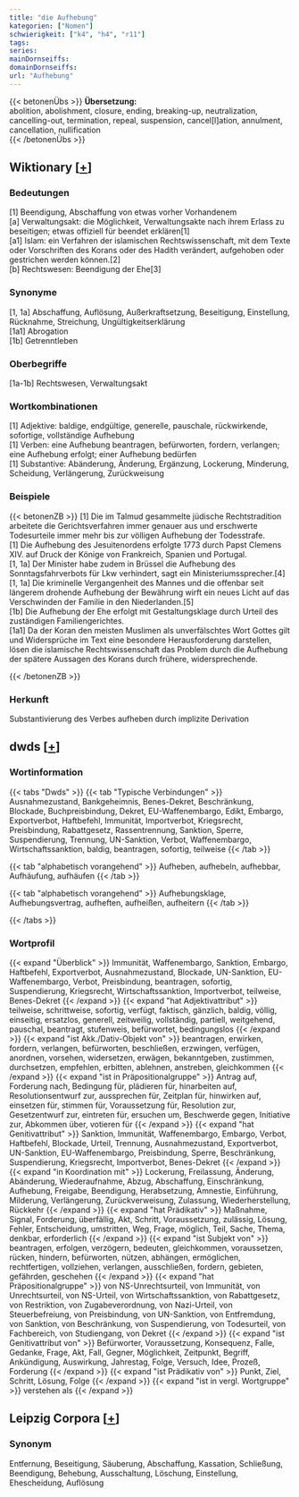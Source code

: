 ```yaml
---
title: "die Aufhebung"
kategorien: ["Nomen"]
schwierigkeit: ["k4", "h4", "r11"]
tags:
series:
mainDornseiffs:
domainDornseiffs:
url: "Aufhebung"
---
```


{{< betonenÜbs >}}
**Übersetzung:**  
abolition, abolishment, closure, ending, breaking-up, neutralization, cancelling-out, termination, repeal, suspension, cancel[l]ation, annulment, cancellation, nullification  
{{< /betonenÜbs >}}

## Wiktionary [[+](https://de.wiktionary.org/wiki/Aufhebung)]

### Bedeutungen
[1] Beendigung, Abschaffung von etwas vorher Vorhandenem  
[a] Verwaltungsakt: die Möglichkeit, Verwaltungsakte nach ihrem Erlass zu beseitigen; etwas offiziell für beendet erklären[1]  
[a1] Islam: ein Verfahren der islamischen Rechtswissenschaft, mit dem Texte oder Vorschriften des Korans oder des Hadith verändert, aufgehoben oder gestrichen werden können.[2]  
[b] Rechtswesen: Beendigung der Ehe[3]  

### Synonyme
[1, 1a] Abschaffung, Auflösung, Außerkraftsetzung, Beseitigung, Einstellung, Rücknahme, Streichung, Ungültigkeitserklärung  
[1a1] Abrogation  
[1b] Getrenntleben  

### Oberbegriffe
[1a-1b] Rechtswesen, Verwaltungsakt  

### Wortkombinationen
[1] Adjektive: baldige, endgültige, generelle, pauschale, rückwirkende, sofortige, vollständige Aufhebung  
[1]  Verben: eine Aufhebung beantragen, befürworten, fordern, verlangen; eine Aufhebung erfolgt; einer Aufhebung bedürfen  
[1] Substantive: Abänderung, Änderung, Ergänzung, Lockerung, Minderung, Scheidung, Verlängerung, Zurückweisung  

### Beispiele
{{< betonenZB >}}
[1] Die im Talmud gesammelte jüdische Rechtstradition arbeitete die Gerichtsverfahren immer genauer aus und erschwerte Todesurteile immer mehr bis zur völligen Aufhebung der Todesstrafe.  
[1] Die Aufhebung des Jesuitenordens erfolgte 1773 durch Papst Clemens XIV. auf Druck der Könige von Frankreich, Spanien und Portugal.  
[1, 1a] Der Minister habe zudem in Brüssel die Aufhebung des Sonntagsfahrverbots für Lkw verhindert, sagt ein Ministeriumssprecher.[4]  
[1, 1a] Die kriminelle Vergangenheit des Mannes und die offenbar seit längerem drohende Aufhebung der Bewährung wirft ein neues Licht auf das Verschwinden der Familie in den Niederlanden.[5]  
[1b] Die Aufhebung der Ehe erfolgt mit Gestaltungsklage durch Urteil des zuständigen Familiengerichtes.  
[1a1] Da der Koran den meisten Muslimen als unverfälschtes Wort Gottes gilt und Widersprüche im Text eine besondere Herausforderung darstellen, lösen die islamische Rechtswissenschaft das Problem durch die Aufhebung der spätere Aussagen des Korans durch frühere, widersprechende.  

{{< /betonenZB >}}
### Herkunft
Substantivierung des Verbes aufheben durch implizite Derivation  



## dwds [[+](https://www.dwds.de/wb/Aufhebung)]

### Wortinformation
{{< tabs "Dwds" >}}
{{< tab "Typische Verbindungen" >}}
Ausnahmezustand, Bankgeheimnis, Benes-Dekret, Beschränkung, Blockade, Buchpreisbindung, Dekret, EU-Waffenembargo, Edikt, Embargo, Exportverbot, Haftbefehl, Immunität, Importverbot, Kriegsrecht, Preisbindung, Rabattgesetz, Rassentrennung, Sanktion, Sperre, Suspendierung, Trennung, UN-Sanktion, Verbot, Waffenembargo, Wirtschaftssanktion, baldig, beantragen, sofortig, teilweise
{{< /tab >}}

{{< tab "alphabetisch vorangehend" >}}
Aufheben, aufhebeln, aufhebbar, Aufhäufung, aufhäufen
{{< /tab >}}

{{< tab "alphabetisch vorangehend" >}}
Aufhebungsklage, Aufhebungsvertrag, aufheften, aufheißen, aufheitern
{{< /tab >}}

{{< /tabs >}}

### Wortprofil
{{< expand "Überblick" >}} Immunität, Waffenembargo, Sanktion, Embargo, Haftbefehl, Exportverbot, Ausnahmezustand, Blockade, UN-Sanktion, EU-Waffenembargo, Verbot, Preisbindung, beantragen, sofortig, Suspendierung, Kriegsrecht, Wirtschaftssanktion, Importverbot, teilweise, Benes-Dekret {{< /expand >}}
{{< expand "hat Adjektivattribut" >}} teilweise, schrittweise, sofortig, verfügt, faktisch, gänzlich, baldig, völlig, einseitig, ersatzlos, generell, zeitweilig, vollständig, partiell, weitgehend, pauschal, beantragt, stufenweis, befürwortet, bedingungslos {{< /expand >}}
{{< expand "ist Akk./Dativ-Objekt von" >}} beantragen, erwirken, fordern, verlangen, befürworten, beschließen, erzwingen, verfügen, anordnen, vorsehen, widersetzen, erwägen, bekanntgeben, zustimmen, durchsetzen, empfehlen, erbitten, ablehnen, anstreben, gleichkommen {{< /expand >}}
{{< expand "ist in Präpositionalgruppe" >}} Antrag auf, Forderung nach, Bedingung für, plädieren für, hinarbeiten auf, Resolutionsentwurf zur, aussprechen für, Zeitplan für, hinwirken auf, einsetzen für, stimmen für, Voraussetzung für, Resolution zur, Gesetzentwurf zur, eintreten für, ersuchen um, Beschwerde gegen, Initiative zur, Abkommen über, votieren für {{< /expand >}}
{{< expand "hat Genitivattribut" >}} Sanktion, Immunität, Waffenembargo, Embargo, Verbot, Haftbefehl, Blockade, Urteil, Trennung, Ausnahmezustand, Exportverbot, UN-Sanktion, EU-Waffenembargo, Preisbindung, Sperre, Beschränkung, Suspendierung, Kriegsrecht, Importverbot, Benes-Dekret {{< /expand >}}
{{< expand "in Koordination mit" >}} Lockerung, Freilassung, Änderung, Abänderung, Wiederaufnahme, Abzug, Abschaffung, Einschränkung, Aufhebung, Freigabe, Beendigung, Herabsetzung, Amnestie, Einführung, Milderung, Verlängerung, Zurückverweisung, Zulassung, Wiederherstellung, Rückkehr {{< /expand >}}
{{< expand "hat Prädikativ" >}} Maßnahme, Signal, Forderung, überfällig, Akt, Schritt, Voraussetzung, zulässig, Lösung, Fehler, Entscheidung, umstritten, Weg, Frage, möglich, Teil, Sache, Thema, denkbar, erforderlich {{< /expand >}}
{{< expand "ist Subjekt von" >}} beantragen, erfolgen, verzögern, bedeuten, gleichkommen, voraussetzen, rücken, hindern, befürworten, nützen, abhängen, ermöglichen, rechtfertigen, vollziehen, verlangen, ausschließen, fordern, gebieten, gefährden, geschehen {{< /expand >}}
{{< expand "hat Präpositionalgruppe" >}} von NS-Unrechtsurteil, von Immunität, von Unrechtsurteil, von NS-Urteil, von Wirtschaftssanktion, von Rabattgesetz, von Restriktion, von Zugabeverordnung, von Nazi-Urteil, von Steuerbefreiung, von Preisbindung, von UN-Sanktion, von Entfremdung, von Sanktion, von Beschränkung, von Suspendierung, von Todesurteil, von Fachbereich, von Studiengang, von Dekret {{< /expand >}}
{{< expand "ist Genitivattribut von" >}} Befürworter, Voraussetzung, Konsequenz, Falle, Gedanke, Frage, Akt, Fall, Gegner, Möglichkeit, Zeitpunkt, Begriff, Ankündigung, Auswirkung, Jahrestag, Folge, Versuch, Idee, Prozeß, Forderung {{< /expand >}}
{{< expand "ist Prädikativ von" >}} Punkt, Ziel, Schritt, Lösung, Folge {{< /expand >}}
{{< expand "ist in vergl. Wortgruppe" >}} verstehen als {{< /expand >}}

## Leipzig Corpora [[+](https://corpora.uni-leipzig.de/en/res?word=Aufhebung&corpusId=deu_newscrawl-public_2018)]


### Synonym
Entfernung, Beseitigung, Säuberung, Abschaffung, Kassation, Schließung, Beendigung, Behebung, Ausschaltung, Löschung, Einstellung, Ehescheidung, Auflösung

